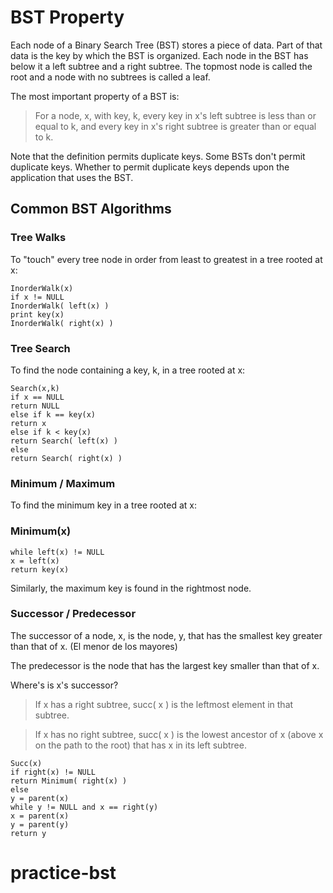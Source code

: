 # BST Property

Each node of a Binary Search Tree (BST) stores a piece of data. Part of that data is the key by which the BST is organized. Each node in the BST has below it a left subtree and a right subtree. The topmost node is called the root and a node with no subtrees is called a leaf.

The most important property of a BST is:

> For a node, x, with key, k, every key in x's left subtree is less than or equal to k, and every key in x's right subtree is greater than or equal to k.

Note that the definition permits duplicate keys. Some BSTs don't permit duplicate keys. Whether to permit duplicate keys depends upon the application that uses the BST.

## Common BST Algorithms

### Tree Walks

To "touch" every tree node in order from least to greatest in a tree rooted at x:

```
InorderWalk(x)
if x != NULL
InorderWalk( left(x) )
print key(x)
InorderWalk( right(x) )
```

### Tree Search

To find the node containing a key, k, in a tree rooted at x:

```
Search(x,k)
if x == NULL
return NULL
else if k == key(x)
return x
else if k < key(x)
return Search( left(x) )
else
return Search( right(x) )
```

### Minimum / Maximum

To find the minimum key in a tree rooted at x:

### Minimum(x)

```
while left(x) != NULL
x = left(x)
return key(x)
```

Similarly, the maximum key is found in the rightmost node.

### Successor / Predecessor

The successor of a node, x, is the node, y, that has the smallest key greater than that of x.
(El menor de los mayores)

The predecessor is the node that has the largest key smaller than that of x.

Where's is x's successor?

> If x has a right subtree, succ( x ) is the leftmost element in that subtree.

> If x has no right subtree, succ( x ) is the lowest ancestor of x (above x on the path to the root) that has x in its left subtree.

```
Succ(x)
if right(x) != NULL
return Minimum( right(x) )
else
y = parent(x)
while y != NULL and x == right(y)
x = parent(x)
y = parent(y)
return y
```
# practice-bst
